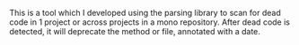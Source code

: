 This is a tool which I developed using the parsing library to scan for dead code in 1 project or across projects in a mono repository. After dead code is detected, it will deprecate the method or file, annotated with a date.
